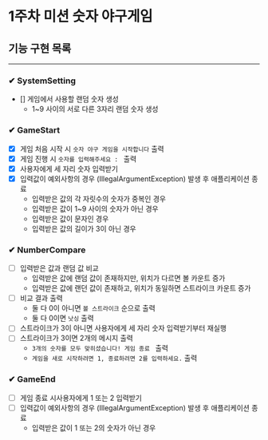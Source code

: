 # 1주차 미션 숫자 야구게임

## 기능 구현 목록

---

### ✔ SystemSetting

- [] 게임에서 사용할 랜덤 숫자 생성
    - 1~9 사이의 서로 다른 3자리 랜덤 숫자 생성

### ✔ GameStart

- [X] 게임 처음 시작 시 `숫자 야구 게임을 시작합니다` 출력
- [X] 게임 진행 시 `숫자를 입력해주세요 : ` 출력
- [x] 사용자에게 세 자리 숫자 입력받기
- [x] 입력값이 예외사항의 경우 (IllegalArgumentException) 발생 후 애플리케이션 종료
    - 입력받은 값의 각 자릿수의 숫자가 중복인 경우
    - 입력받은 값이 1~9 사이의 숫자가 아닌 경우
    - 입력받은 값이 문자인 경우
    - 입력받은 값의 길이가 3이 아닌 경우

### ✔ NumberCompare

- [ ] 입력받은 값과 랜덤 값 비교
    - 입력받은 값에 랜덤 값이 존재하지만, 위치가 다르면 볼 카운트 증가
    - 입력받은 값에 랜던 값이 존재하고, 위치가 동일하면 스트라이크 카운트 증가
- [ ] 비교 결과 출력
    - 둘 다 0이 아니면 `볼 스트라이크` 순으로 출력
    - 둘 다 0이면 `낫싱` 출력
- [ ] 스트라이크가 3이 아니면 사용자에게 세 자리 숫자 입력받기부터 재실행
- [ ] 스트라이크가 3이면 2개의 메시지 출력
    - `3개의 숫자를 모두 맞히셨습니다! 게임 종료 ` 출력
    - `게임을 새로 시작하려면 1, 종료하려면 2를 입력하세요.` 출력

### ✔ GameEnd

- [ ] 게임 종료 시사용자에게 1 또는 2 입력받기
- [ ] 입력값이 예외사항의 경우 (IllegalArgumentException) 발생 후 애플리케이션 종료
    - 입력받은 값이 1 또는 2의 숫자가 아닌 경우